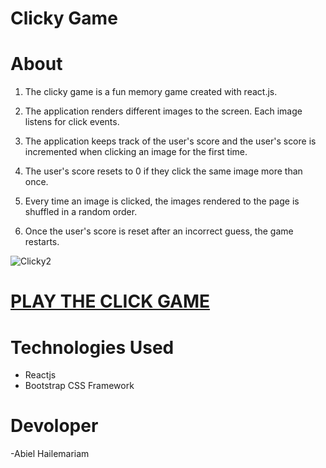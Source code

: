 # Clicky Game


# About
1. The clicky game is a fun memory game created with react.js.

2. The application renders different images to the screen. Each image listens for click events.

3. The application keeps track of the user's score and the user's score is incremented when clicking an image for the first time.

4. The user's score resets to 0 if they click the same image more than once.

5. Every time an image is clicked, the images rendered to the page is shuffled  in a random order.

6. Once the user's score is reset after an incorrect guess, the game restarts.

![Clicky2](https://user-images.githubusercontent.com/55037624/75104410-51aae680-55ce-11ea-94d1-c0d713259c4c.gif)

# [PLAY THE CLICK GAME](https://abielh06.github.io/clicky-game/) 

# Technologies Used
* Reactjs
* Bootstrap CSS Framework

# Devoloper 
-Abiel Hailemariam



